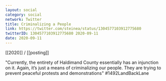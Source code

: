 ```yaml
---
layout: social
category: social
network: Twitter
title: Criminalizing a People
link: https://twitter.com/steinea/status/1304577103912775680
twitterID: 1304577103912775680 2020-09-11
date: 2020-09-11
---
```


[[2020]] / [[posting]]

"Currently, the entirety of Haldimand County essentially has an injunction on it. Again, it’s just a means of criminalizing our people. They are trying to prevent peaceful protests and demonstrations" #1492LandBackLane

